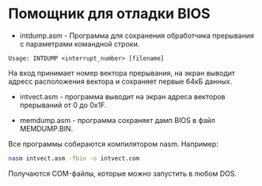# Помощник для отладки BIOS

- intdump.asm - Программа для сохранения обработчика прерывания с параметрами командной строки.
```
Usage: INTDUMP <interrupt_number> [filename]
```

На вход принимает номер вектора прерывания, на экран выводит адресс расположения вектора и сохраняет первые 64кБ данных.

- intvect.asm - программа выводит на экран адреса векторов прерываний от 0 до 0x1F. 

- memdump.asm - программа сохраняет дамп BIOS в файл MEMDUMP.BIN.

Все программы собираются компилятором nasm. Например:

```sh
nasm intvect.asm -fbin -o intvect.com
```

Получаются COM-файлы, которые можно запустить в любом DOS.
